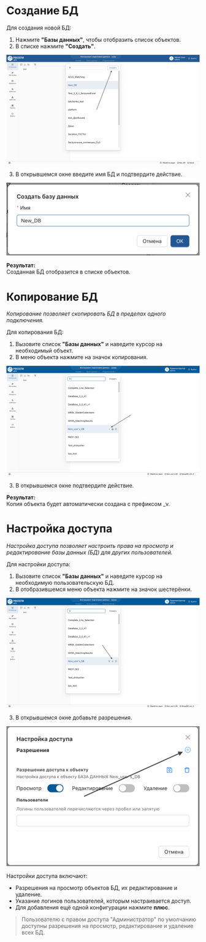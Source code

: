 # Создание БД
Для создания новой БД:

1. Нажмите **"Базы данных"**, чтобы отобразить список объектов.
2. В списке нажмите **"Создать"**.

![Элемент создания пользовательской БД](../images/User%20DB/Create_DB_button.png)

<ol start="3">
  <li>
    В открывшемся окне введите имя БД и подтвердите действие.
  </li>
</ol>

![Окно создания БД](../images/User%20DB/2_Create_DB_window.png)

**Результат:**  
Созданная БД отобразится в списке объектов.

# Копирование БД
_Копирование позволяет скопировать БД в пределах одного подключения._

Для копирования БД:

1. Вызовите список **"Базы данных"** и наведите курсор на необходимый объект.
2. В меню объекта нажмите на значок копирования.

![Копирование пользовательской БД](../images/User%20DB/3_User_DB_DB_copy.png)

<ol start="3">
  <li>
    В открывшемся окне подтвердите действие.
  </li>
</ol>

**Результат:**  
Копия объекта будет автоматически создана с префиксом _v.

# Настройка доступа
_Настройка доступа позволяет настроить права на просмотр и редактирование базы данных (БД) для других пользователей._

Для настройки доступа:

1. Вызовите список **"Базы данных"** и наведите курсор на необходимую пользовательскую БД.
2. В отобразившемся меню объекта нажмите на значок шестерёнки.

![Настройка доступа](../images/User%20DB/4_User_DB_conf_dostup.png)

<ol start="3">
  <li>
    В открывшемся окне добавьте разрешения.
  </li>
</ol>

![Добавление разрешений](../images/User%20DB/5_User_DB_users_conf_window.png)

Настройки доступа включают:

* Разрешения на просмотр объектов БД, их редактирование и удаление.
* Указание логинов пользователей, которым настраивается доступ. 
* Для добавления ещё одной конфигурации нажмите **плюс**.

> Пользователю с правом доступа "Администратор" по умолчанию доступны разрешения на просмотр, редактирование и удаление всех БД.

